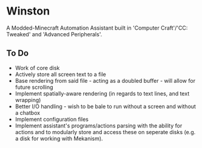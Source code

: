 # Winston

A Modded-Minecraft Automation Assistant built in 'Computer Craft'/'CC: Tweaked' and 'Advanced Peripherals'.


## To Do

* Work of core disk
* Actively store all screen text to a file
* Base rendering from said file - acting as a doubled buffer - will allow for future scrolling
* Implement spatially-aware rendering (in regards to text lines, and text wrapping)
* Better I/O handling - wish to be bale to run without a screen and without a chatbox
* Implement configuration files
* Implement assistant's programs/actions parsing with the ability for actions and to modularly store and access these on seperate disks (e.g. a disk for working with Mekanism).
